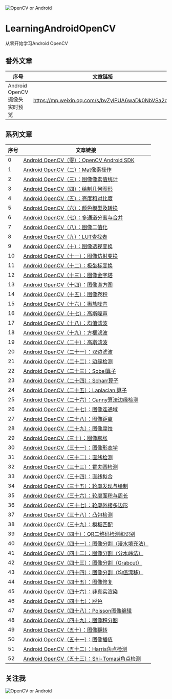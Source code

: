 ![OpenCV or Android](./logo/logo.png)
# LearningAndroidOpenCV
从零开始学习Android OpenCV

## 番外文章
|序号|文章链接|
| ---- | ----- |
|Android OpenCV 摄像头实时预览|https://mp.weixin.qq.com/s/bvZylPUA6waDk0NbVSa2ow|

## 系列文章
| 序号 | 文章链接                                                     |
| ---- | ------------------------------------------------------------ |
| 0    | [Android OpenCV（零）：OpenCV Android SDK](https://mp.weixin.qq.com/s/tt_Pe9SxqOqm1xg6VLH_zw) |
| 1    | [Android OpenCV（二）：Mat像素操作](https://mp.weixin.qq.com/s/YUIpycPuWdxlotTUFUDqGQ) |
| 2    | [Android OpenCV（三）：图像像素值统计](https://mp.weixin.qq.com/s/T_j0pGUQOi39pI0aJfWnfw) |
| 3    | [Android OpenCV（四）：绘制几何图形](https://mp.weixin.qq.com/s/WiycF-xq0e8bOUKH8GMYYw) |
| 4    | [Android OpenCV（五）：亮度和对比度](https://mp.weixin.qq.com/s/PV6pjrNQ3z6YfaLLgLWR_w) |
| 5    | [Android OpenCV（六）：颜色模型及转换](https://mp.weixin.qq.com/s/rNkOlGlKmZTiGVM-_e7zYQ) |
| 6    | [Android OpenCV（七）：多通道分离与合并](https://mp.weixin.qq.com/s/GiGgZ2vJJPbzQ9LBDdeBZA) |
| 7    | [Android OpenCV（八）：图像二值化](https://mp.weixin.qq.com/s/SfMF0RLxyklZT8-2e7QqPg) |
| 8    | [Android OpenCV（九）：LUT查找表](https://mp.weixin.qq.com/s/Ys48Z9dTZrGGFJPQWD5Adw) |
| 9    | [Android OpenCV（十）：图像透视变换](https://mp.weixin.qq.com/s/rJ2-lgnQlgn6mQfsIU8fSA) |
| 10   | [Android OpenCV（十一）：图像仿射变换](https://mp.weixin.qq.com/s/tzY-XDbwYN8whr_bU1laMQ) |
| 11   | [Android OpenCV（十二）：极坐标变换](https://mp.weixin.qq.com/s/P-kzzxswy9TgAkIy0IZjqg) |
| 12   | [Android OpenCV（十三）：图像金字塔](https://mp.weixin.qq.com/s/sjD2Xj0kwSK6SnloCo63pw) |
| 13   | [Android OpenCV（十四）：图像直方图](https://mp.weixin.qq.com/s/ri6ISwSywMlwtgJGCFXhgg) |
| 14   | [Android OpenCV（十五）：图像卷积](https://mp.weixin.qq.com/s/AeWrLAPiw-wCzZ9WpisjFw) |
| 15   | [Android OpenCV（十六）：椒盐噪声](https://mp.weixin.qq.com/s/a7qsffQkMBUbOTWJ7BSB9g) |
| 16   | [Android OpenCV（十七）：高斯噪声](https://mp.weixin.qq.com/s/kdSvRnhZ3YsANpW7vV1JuA) |
| 17   | [Android OpenCV（十八）：均值滤波](https://mp.weixin.qq.com/s/r89z-8M12HQLR0Jwq1XW9Q) |
| 18   | [Android OpenCV（十九）：方框滤波](https://mp.weixin.qq.com/s/S4zsli95903nR9b1uJHsRA) |
| 19   | [Android OpenCV（二十）：高斯滤波](https://mp.weixin.qq.com/s/sepn_ywfqVRys7EvFVaGSA) |
| 20   | [Android OpenCV（二十一）：双边滤波](https://mp.weixin.qq.com/s/Nx3IHzs9COthvLP1jeSFTQ) |
| 21   | [Android OpenCV（二十二）：边缘检测](https://mp.weixin.qq.com/s/OiTmfIgqpXZirm6KxmaaVA) |
| 22   | [Android OpenCV（二十三）：Sobel算子](https://mp.weixin.qq.com/s/GOPyv1oHwdkDGFrc16XaCA) |
| 23   | [Android OpenCV（二十四）：Scharr算子](https://mp.weixin.qq.com/s/feYTc-YuoW3N_JhNywXRBA) |
| 24   | [Android OpenCV（二十五）：Laplacian 算子](https://mp.weixin.qq.com/s/AGPcCq5POYggVc_A-MywIA) |
| 25   | [Android OpenCV（二十六）：Canny算法边缘检测](https://mp.weixin.qq.com/s/6YiyPMz2JsbhhaIu8W9AEQ) |
| 26   | [Android OpenCV（二十七）：图像连通域](https://mp.weixin.qq.com/s/OMaWb2e-bJN7BUQKysAQYw) |
| 27   | [Android OpenCV（二十八）：图像距离](https://mp.weixin.qq.com/s/npTGB2Vuy0SLFaJYxtPSGA) |
| 28   | [Android OpenCV（二十九）：图像腐蚀](https://mp.weixin.qq.com/s/MKQh1_KD5vI4kOZnnvKr1g) |
| 29   | [Android OpenCV（三十）：图像膨胀](https://mp.weixin.qq.com/s/5IGiQCHJesObyzUF8Z_HGg) |
| 30   | [Android OpenCV（三十一）：图像形态学](https://mp.weixin.qq.com/s/q_jJ35t9_pnCxLf7ey3gJg) |
| 31   | [Android OpenCV（三十二）：直线检测](https://mp.weixin.qq.com/s/cfMoC6ctwz5oQZwWqUVOyA) |
| 32   | [Android OpenCV（三十三）：霍夫圆检测](https://mp.weixin.qq.com/s/RQlmjcSsc3-h8408TOhGPA) |
| 33   | [Android OpenCV（三十四）：直线拟合](https://mp.weixin.qq.com/s/ajeoL1f2GB_kfpmtffAbeQ) |
| 34   | [Android OpenCV（三十五）：轮廓发现与绘制](https://mp.weixin.qq.com/s/teLC9is4DbaWspmlBRnZcA)  |
| 35   | [Android OpenCV（三十六）：轮廓面积与周长](https://mp.weixin.qq.com/s/65g0FjNOjSa_SZnn2KB6kg) |
| 36   | [Android OpenCV（三十七）：轮廓外接多边形](https://mp.weixin.qq.com/s/k1XoftYDd_obuoo8aCm2xA)  |
| 37   | [Android OpenCV（三十八）：凸包检测](https://mp.weixin.qq.com/s/63mobnSQ5JeC0qzlXm1CWQ)|
| 38   | [Android OpenCV（三十九）：模板匹配](https://mp.weixin.qq.com/s/Qxn39TbYoJgbdorw_ZEijQ)|
| 39   | [Android OpenCV（四十）：QR二维码检测和识别](https://mp.weixin.qq.com/s/tIJ09FdtUGTFJyHMPfA6sg)|
| 40   | [Android OpenCV（四十一）：图像分割（漫水填充法）](https://mp.weixin.qq.com/s/T5ulYqw4-tNgCUsg35-tSg)|
| 41   | [Android OpenCV（四十二）：图像分割（分水岭法）](https://mp.weixin.qq.com/s/YhOfsHqd0Xh63-tXZ5xXcQ)|
| 42   | [Android OpenCV（四十三）：图像分割（Grabcut）](https://mp.weixin.qq.com/s/lyUIKLsCwg2nbsjhS7kfbw)|
| 43   | [Android OpenCV（四十四）：图像分割（均值漂移）](https://mp.weixin.qq.com/s/qNiI6MStRvm4LFiPhMiKWw)|
| 44   | [Android OpenCV（四十五）：图像修复](https://mp.weixin.qq.com/s/npomqlMbZj83LjY3nEwMcg)|
| 45   | [Android OpenCV（四十六）：非真实渲染](https://mp.weixin.qq.com/s/58WQTwTH--swp49xR9KnFw)|
| 46   | [Android OpenCV（四十七）：脱色](https://mp.weixin.qq.com/s/bqtzJvLX9VJM1PAqVydZOQ)|
| 47   | [Android OpenCV（四十八）：Poisson图像编辑](https://mp.weixin.qq.com/s/_V7QmhZZSdaKe0-PJg8YlQ)|
| 48   | [Android OpenCV（四十九）：图像积分图](https://mp.weixin.qq.com/s/UwehZgdCmAZeawPjq3cBRw)|
| 49   | [Android OpenCV（五十）：图像翻转](https://mp.weixin.qq.com/s/etmlBqMMvERV9LuDkusIzw)|
| 50   | [Android OpenCV（五十一）：图像插值](https://mp.weixin.qq.com/s/OA02Dukew_8qcGY5or2ibQ)|
| 51   | [Android OpenCV（五十二）：Harris角点检测](https://mp.weixin.qq.com/s/B6-Q7W1-SP_xwyW1vGBb2A)|
| 52   | [Android OpenCV（五十三）：Shi-Tomasi角点检测](https://mp.weixin.qq.com/s/NLHpNb0Nwp1NLlh4oxgUJg)|

## 关注我
![OpenCV or Android](./logo/wechat_qrcode.jpg)

